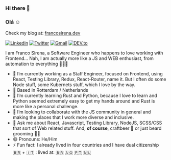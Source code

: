 ### Hi there 👋 
### Olá ☺️

Check my blog at: <a href="https://francosirena.dev" target="_blank">francosirena.dev</a>

<a href="https://www.linkedin.com/in/francosirena/" target="_blank"><img src="https://img.shields.io/badge/-francosirena-blue?style=flat-square&logo=Linkedin&logoColor=white" alt="Linkedin"></a> <a href="https://twitter.com/francosirena" target="_blank"><img src="https://img.shields.io/badge/-@francosirena-1ca0f1?style=flat-square&labelColor=1ca0f1&logo=twitter&logoColor=white" alt="Twitter"></a> <a href="mailto:fsirena@gmail.com" target="_blank"><img src="https://img.shields.io/badge/-fsirena@gmail.com-c14438?style=flat-square&logo=Gmail&logoColor=white" alt="Gmail"></a> <a href="https://dev.to/francosirena" target="_blank"><img src="https://img.shields.io/badge/francosirena-%230A0A0A.svg?&style=flat-square&logo=DEV.to&logoColor=white" alt="DEV.to"></a>

I am Franco Sirena, a Software Engineer who happens to love working with Frontend... Nah, I am actually more like a JS and WEB enthusiast, from automation to everything 👨🏻‍💻

- 🔭 I’m currently working as a Staff Engineer, focused on Frontend, using React, Testing Library, Redux, React-Router, name it. But I often do some Node stuff, some Kubernets stuff, which I love by the way. 
- 📍 Based in Rotterdam / Netherlands
- 🌱 I’m currently learning Rust and Python, because I love to learn and Python seemed extremely easy to get my hands around and Rust is more like a personal challenge.
- 👯 I’m looking to collaborate with the JS community in general and making the places that I work more diverse and inclusive.
- 💬 Ask me about React, Javascript, Testing Library, NodeJS, SCSS/CSS that sort of Web related stuff. And, **of course**, craftbeer 🍺 or just beard grooming 🧔🏻
- 😄 Pronouns: He/Him
- ⚡ Fun fact: I already lived in four countries and I have dual citizenship 🇧🇷 + 🇮🇹 : lived at: 🇧🇷 🇦🇴 🇵🇹 🇳🇱
